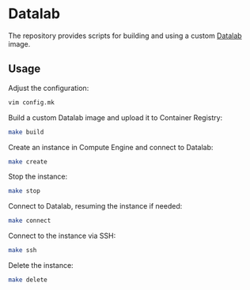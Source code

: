 # Datalab

The repository provides scripts for building and using a custom [Datalab] image.

## Usage

Adjust the configuration:

```bash
vim config.mk
```

Build a custom Datalab image and upload it to Container Registry:

```bash
make build
```

Create an instance in Compute Engine and connect to Datalab:

```bash
make create
```

Stop the instance:

```bash
make stop
```

Connect to Datalab, resuming the instance if needed:

```bash
make connect
```

Connect to the instance via SSH:

```bash
make ssh
```

Delete the instance:

```bash
make delete
```

[datalab]: https://cloud.google.com/datalab
